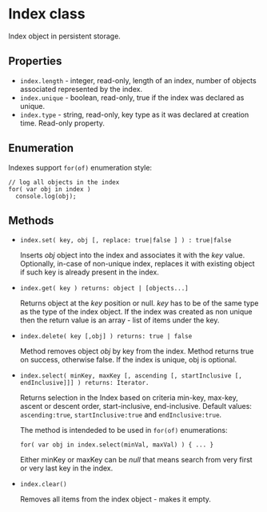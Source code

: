 # Index class

Index object in persistent storage.

## Properties

* ```index.length``` - integer, read-only, length of an index, number of objects associated represented by the index. 
* ```index.unique``` - boolean, read-only, true if the index was declared as unique. 
* ```index.type``` - string, read-only, key type as it was declared at creation time. Read-only property.

## Enumeration

Indexes support ```for(of)``` enumeration style:

```JavaScript:
// log all objects in the index 
for( var obj in index ) 
  console.log(obj);
```


## Methods

* ```index.set( key, obj [, replace: true|false ] ) : true|false```

  Inserts *obj* object into the index and associates it with the *key* value. Optionally, in-case of non-unique index, replaces it with existing object if such key is already present in the index.

* ```index.get( key ) returns: object | [objects...]```

  Returns object at the *key* position or null. *key* has to be of the same type as the type of the index object. If the index was created as non unique then the return value is an array - list of items under the key.

* ```index.delete( key [,obj] ) returns: true | false```

  Method removes object *obj* by key from the index. Method returns true on success, otherwise false. If the index is unique, obj is optional.

* ```index.select( minKey, maxKey [, ascending [, startInclusive [, endInclusive]]] ) returns: Iterator.```

  Returns selection in the Index based on criteria min-key, max-key, ascent or descent order, start-inclusive, end-inclusive. Default values: ```ascending:true```, ```startInclusive:true``` and ```endInclusive:true```.

  The method is intendeded to be used in ```for(of)``` enumerations:

   ```JavaScript:
   for( var obj in index.select(minVal, maxVal) ) { ... }
   ```

  Either minKey or maxKey can be *null* that means search from very first or very last key in the index.

* ```index.clear()``` 

  Removes all items from the index object - makes it empty.